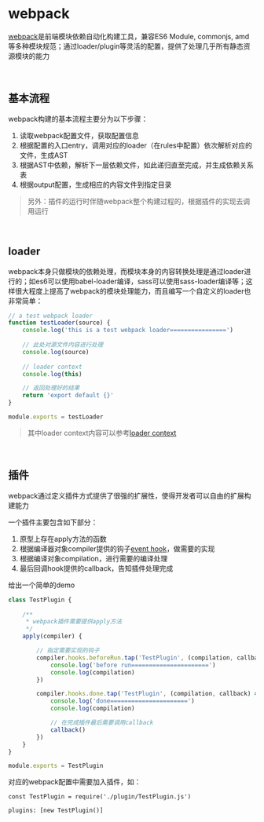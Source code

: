 # webpack
[webpack](https://webpack.js.org/)是前端模块依赖自动化构建工具，兼容ES6 Module, commonjs, amd 等多种模块规范；通过loader/plugin等灵活的配置，提供了处理几乎所有静态资源模块的能力

<br/>

## 基本流程
webpack构建的基本流程主要分为以下步骤：
1. 读取webpack配置文件，获取配置信息
2. 根据配置的入口entry，调用对应的loader（在rules中配置）依次解析对应的文件，生成AST
3. 根据AST中依赖，解析下一层依赖文件，如此递归直至完成，并生成依赖关系表
4. 根据output配置，生成相应的内容文件到指定目录

> 另外：插件的运行时伴随webpack整个构建过程的，根据插件的实现去调用运行

<br/>

## loader
webpack本身只做模块的依赖处理，而模块本身的内容转换处理是通过loader进行的；如es6可以使用babel-loader编译，sass可以使用sass-loader编译等；这样很大程度上提高了webpack的模块处理能力，而且编写一个自定义的loader也非常简单：

```js
// a test webpack loader
function testLoader(source) {
    console.log('this is a test webpack loader================')
    
    // 此处对源文件内容进行处理
    console.log(source)
    
    // loader context
    console.log(this)

    // 返回处理好的结果
    return 'export default {}'
}

module.exports = testLoader
```

> 其中loader context内容可以参考[loader context](https://webpack.js.org/api/loaders/#the-loader-context)

<br/>

## 插件
webpack通过定义插件方式提供了很强的扩展性，使得开发者可以自由的扩展构建能力

一个插件主要包含如下部分：
1. 原型上存在apply方法的函数
2. 根据编译器对象compiler提供的钩子[event hook](https://webpack.js.org/api/compiler-hooks/)，做需要的实现
3. 根据编译对象compilation，进行需要的编译处理
4. 最后回调hook提供的callback，告知插件处理完成

给出一个简单的demo
```js
class TestPlugin {
    
    /**
     * webpack插件需要提供apply方法
     */
    apply(compiler) {

        // 指定需要实现的钩子
        compiler.hooks.beforeRun.tap('TestPlugin', (compilation, callback) => {
            console.log('before run======================')
            console.log(compilation)
        })

        compiler.hooks.done.tap('TestPlugin', (compilation, callback) => {
            console.log('done======================')
            console.log(compilation)

            // 在完成插件最后需要调用callback
            callback()
        })
    }
}

module.exports = TestPlugin
```

对应的webpack配置中需要加入插件，如：
```es6
const TestPlugin = require('./plugin/TestPlugin.js')

plugins: [new TestPlugin()]
```
